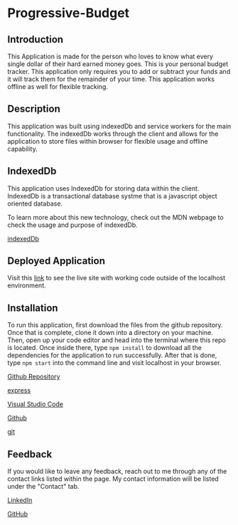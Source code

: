 # Progressive-Budget

## Introduction

This Application is made for the person who loves to know what every single dollar of their hard earned money goes. This is your personal budget tracker. This application only requires you to add or subtract your funds and it will track them for the remainder of your time. This application works offline as well for flexible tracking.

## Description

This application was built using indexedDb and service workers for the main functionality. The indexedDb works through the client and allows for the application to store files within browser for flexible usage and offline capability.

## IndexedDb

This application uses IndexedDb for storing data within the client. IndexedDb is a transactional database systme that is a javascript object oriented database.

To learn more about this new technology, check out the MDN webpage to check the usage and purpose of indexedDb.

[indexedDb](https://developer.mozilla.org/en-US/docs/Web/API/IndexedDB_API)

## Deployed Application

Visit this [link](https://serene-falls-70782.herokuapp.com/) to see the live site with working code outside of the localhost environment.

## Installation

To run this application, first download the files from the github repository. Once that is complete, clone it down into a directory on your machine. Then, open up your code editor and head into the terminal where this repo is located. Once inside there, type `npm install` to download all the dependencies for the application to run successfully. After that is done, type `npm start` into the command line and visit localhost in your browser.

[Github Repository](https://github.com/PN-Barnes/Progressive-Budget)

[express](https://www.npmjs.com/package/express)

[Visual Studio Code](https://code.visualstudio.com/)

[Github](https://github.com/)

[git](https://git-scm.com/downloads)

## Feedback

If you would like to leave any feedback, reach out to me through any of the contact links listed within the page. My contact information will be listed under the "Contact" tab.

[LinkedIn](https://www.linkedin.com/feed/)

[GitHub](https://github.com/PN-Barnes)
